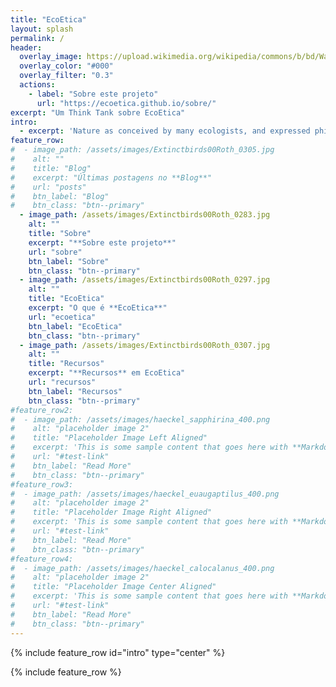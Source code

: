 ```yaml
---
title: "EcoEtica"
layout: splash
permalink: /
header:
  overlay_image: https://upload.wikimedia.org/wikipedia/commons/b/bd/Wall_street_of_the_tombs_sacred_way_Kerameikos_Athens.jpg
  overlay_color: "#000"
  overlay_filter: "0.3"
  actions:
    - label: "Sobre este projeto"
      url: "https://ecoetica.github.io/sobre/"
excerpt: "Um Think Tank sobre EcoEtica"
intro: 
  - excerpt: 'Nature as conceived by many ecologists, and expressed philosophically by James Lovelock and others, is not the passive, dead, value-neutral nature of mechanistic science but is akin to the active, "naturing" nature of Spinoza. It is all-inclusive, creative (as <i>natura naturans</i>), infinitely diverse, and alive in the broad sense of Spinozistic so-called panpsychism.<br><small><i>Arne Næss, selected works</i></small>'
feature_row:
#  - image_path: /assets/images/Extinctbirds00Roth_0305.jpg
#    alt: ""
#    title: "Blog"
#    excerpt: "Últimas postagens no **Blog**"
#    url: "posts"
#    btn_label: "Blog"
#    btn_class: "btn--primary"
  - image_path: /assets/images/Extinctbirds00Roth_0283.jpg
    alt: ""
    title: "Sobre"
    excerpt: "**Sobre este projeto**"
    url: "sobre"
    btn_label: "Sobre"
    btn_class: "btn--primary"
  - image_path: /assets/images/Extinctbirds00Roth_0297.jpg
    alt: ""
    title: "EcoEtica"
    excerpt: "O que é **EcoEtica**"
    url: "ecoetica"
    btn_label: "EcoEtica"
    btn_class: "btn--primary"
  - image_path: /assets/images/Extinctbirds00Roth_0307.jpg
    alt: ""
    title: "Recursos"
    excerpt: "**Recursos** em EcoEtica"
    url: "recursos"
    btn_label: "Recursos"
    btn_class: "btn--primary"
#feature_row2:
#  - image_path: /assets/images/haeckel_sapphirina_400.png
#    alt: "placeholder image 2"
#    title: "Placeholder Image Left Aligned"
#    excerpt: 'This is some sample content that goes here with **Markdown** formatting. Left aligned with `type="left"`'
#    url: "#test-link"
#    btn_label: "Read More"
#    btn_class: "btn--primary"
#feature_row3:
#  - image_path: /assets/images/haeckel_euaugaptilus_400.png
#    alt: "placeholder image 2"
#    title: "Placeholder Image Right Aligned"
#    excerpt: 'This is some sample content that goes here with **Markdown** formatting. Right aligned with `type="right"`'
#    url: "#test-link"
#    btn_label: "Read More"
#    btn_class: "btn--primary"
#feature_row4:
#  - image_path: /assets/images/haeckel_calocalanus_400.png
#    alt: "placeholder image 2"
#    title: "Placeholder Image Center Aligned"
#    excerpt: 'This is some sample content that goes here with **Markdown** formatting. Centered with `type="center"`'
#    url: "#test-link"
#    btn_label: "Read More"
#    btn_class: "btn--primary"
---
```


{% include feature_row id="intro" type="center" %}

{% include feature_row %}

<!-- {% include feature_row id="feature_row2" type="left" %} -->

<!-- {% include feature_row id="feature_row3" type="right" %} -->

<!-- {% include feature_row id="feature_row4" type="center" %} -->
